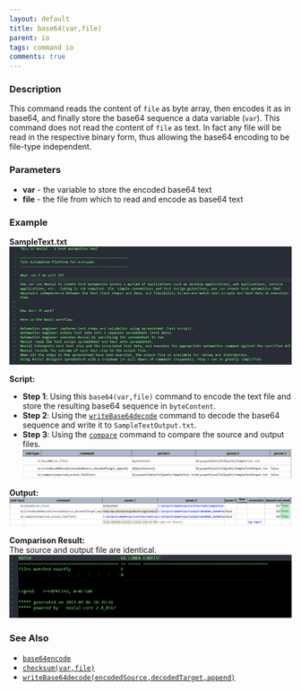 ```yaml
---
layout: default
title: base64(var,file)
parent: io
tags: command io
comments: true
---
```



### Description
This command reads the content of `file` as byte array, then encodes it as in base64, and finally store the base64 
sequence a data variable (`var`). This command does not read the content of `file` as text. In fact any file will be 
read in the respective binary form, thus allowing the base64 encoding to be file-type independent.


### Parameters
- **var** - the variable to store the encoded base64 text
- **file** - the file from which to read and encode as base64 text


### Example
**SampleText.txt**<br/>
![source](image/base64_01.png)

**Script:**
- **Step 1**: Using this `base64(var,file)` command to encode the text file and store the resulting base64 sequence in 
  `byteContent`.
- **Step 2**: Using the [`writeBase64decode`](writeBase64decode(encodedSource,decodedTarget,append)) command to 
  decode the base64 sequence and write it to `SampleTextOutput.txt`.
- **Step 3**: Using the [`compare`](compare(expected,actual,failFast)) command to compare the source and output files.<br/>
![script](image/base64_02.png)

**Output:**<br/>
![output](image/base64_03.png)

**Comparison Result:**<br/>
The source and output file are identical.
![log report](image/base64_04.png)


### See Also
- [`base64encode`](../../expressions/TEXTexpression)
- [`checksum(var,file)`](checksum(var,file))
- [`writeBase64decode(encodedSource,decodedTarget,append)`](writeBase64decode(encodedSource,decodedTarget,append))
